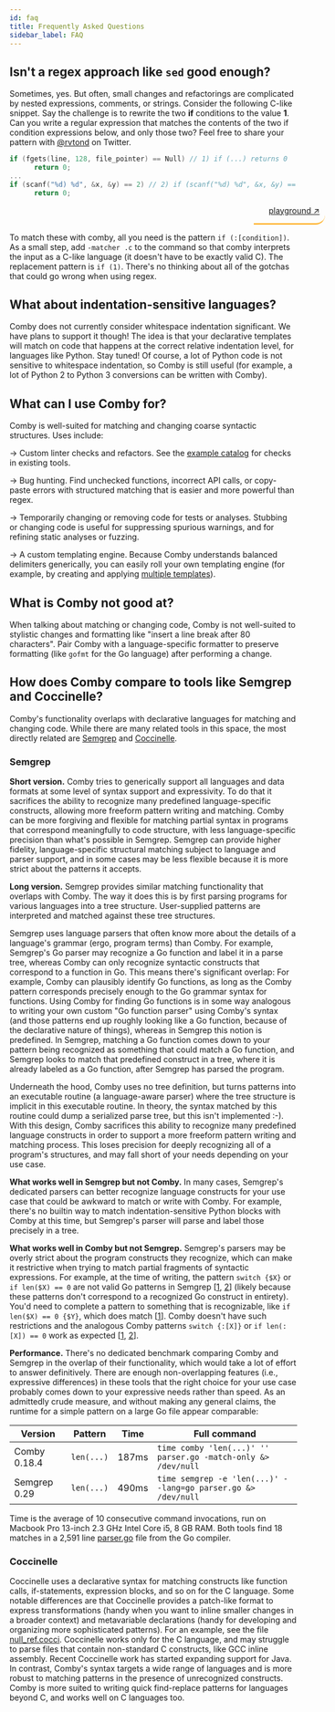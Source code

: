 ```yaml
---
id: faq
title: Frequently Asked Questions
sidebar_label: FAQ
---
```


<style>
blockquote {
    // background-color:#00000000;
    border-left: 2px solid #ffa504;
    border-bottom: 2px solid #ffa504;
    border-left: 0px;
//    border-radius: 20px 0px 0px 20px;
    border-radius: 0px 20px 20px 0px;
    text-align: right;
    padding: 0px 10px 0px 0px;
    align: right;
    width: 115px;
    margin-left: 85%;
}
</style>

## Isn't a regex approach like `sed` good enough?

Sometimes, yes. But often, small changes and refactorings are complicated by
nested expressions, comments, or strings. Consider the following C-like snippet.
Say the challenge is to rewrite the two **if** conditions to the value **1**.
Can you write a regular expression that matches the contents of the two if
condition expressions below, and only those two? Feel free to share your pattern
with [@rvtond](https://twitter.com/rvtond) on Twitter.

```c
if (fgets(line, 128, file_pointer) == Null) // 1) if (...) returns 0
      return 0;
...
if (scanf("%d) %d", &x, &y) == 2) // 2) if (scanf("%d) %d", &x, &y) == 2) returns 0
      return 0;
```
> [playground ↗](https://comby-live.fly.dev/index.html#%7B%22source%22:%22if%20%28fgets%28line,%20128,%20file%5Fpointer%29%20==%20Null%29%20//%201%29%20if%20%28...%29%20returns%200%5Cn%20%20%20%20%20%20return%200;%5Cn...%5Cnif%20%28scanf%28%5C%22%25d%29%20%25d%5C%22,%20&x,%20&y%29%20==%202%29%20//%202%29%20if%20%28scanf%28%5C%22%25d%29%20%25d%5C%22,%20&x,%20&y%29%20==%202%29%20returns%200%5Cn%20%20%20%20%20%20return%200;%20%22,%22match%22:%22if%20%28:%5Bcond%5D%29%22,%22rule%22:%22where%20true%22,%22rewrite%22:%22if%20%281%29%22,%22language%22:%22.c%22,%22substitution%5Fkind%22:%22in%5Fplace%22,%22id%22:0%7D)

To match these with comby, all you need is the pattern `if (:[condition])`. As a
small step, add `-matcher .c` to the command so that comby interprets the input
as a C-like language (it doesn't have to be exactly valid C). The replacement
pattern is `if (1)`. There's no thinking about all of the gotchas that could go
wrong when using regex.

## What about indentation-sensitive languages?

Comby does not currently consider whitespace indentation significant. We have
plans to support it though! The idea is that your declarative templates will
match on code that happens at the correct relative indentation level, for
languages like Python. Stay tuned! Of course, a lot of Python code is not
sensitive to whitespace indentation, so Comby is still useful (for example, a
lot of Python 2 to Python 3 conversions can be written with Comby).

## What can I use Comby for?

Comby is well-suited for matching and changing coarse syntactic structures. Uses
include:

→ Custom linter checks and refactors. See the [example
catalog](https://catalog.comby.dev/) for checks in existing tools.

→ Bug hunting. Find unchecked functions, incorrect API calls, or copy-paste
errors with structured matching that is easier and more powerful than regex.

→ Temporarily changing or removing code for tests or analyses. Stubbing or
changing code is useful for suppressing spurious warnings, and for refining
static analyses or fuzzing.

→ A custom templating engine. Because Comby understands balanced delimiters
generically, you can easily roll your own templating engine (for example, by
creating and applying [multiple templates](cheat-sheet#run-multiple-search-and-replace-templates)).

## What is Comby not good at?

When talking about matching or changing code, Comby is not well-suited to
stylistic changes and formatting like "insert a line break after 80 characters".
Pair Comby with a language-specific formatter to preserve formatting (like `gofmt`
for the Go language) after performing a change.

## How does Comby compare to tools like Semgrep and Coccinelle?

Comby's functionality overlaps with declarative languages for matching and
changing code. While there are many related tools in this space, the most directly related
are [Semgrep](https://github.com/returntocorp/semgrep) and [Coccinelle](https://coccinelle.gitlabpages.inria.fr/website/).

### Semgrep

**Short version.** Comby tries to generically support all languages and data
formats at some level of syntax support and expressivity. To do that it
sacrifices the ability to recognize many predefined language-specific
constructs, allowing more freeform pattern writing and matching. Comby can be
more forgiving and flexible for matching partial syntax in programs that
correspond meaningfully to code structure, with less language-specific precision
than what's possible in Semgrep. Semgrep can provide higher fidelity,
language-specific structural matching subject to language and parser support,
and in some cases may be less flexible because it is more strict about the
patterns it accepts.

**Long version.** Semgrep provides similar matching functionality that overlaps with
Comby. The way it does this is by first parsing programs for various languages
into a tree structure. User-supplied patterns are interpreted and matched
against these tree structures.

Semgrep uses language parsers that often know more about the details of a
language's grammar (ergo, program terms) than Comby. For example, Semgrep's Go
parser may recognize a Go function and label it in a parse tree, whereas Comby
can only recognize syntactic constructs that correspond to a function in Go.
This means there's significant overlap: For example, Comby can plausibly
identify Go functions, as long as the Comby pattern corresponds precisely enough
to the Go grammar syntax for functions. Using Comby for finding Go functions is
in some way analogous to writing your own custom "Go function parser" using
Comby's syntax (and those patterns end up roughly looking like a Go function,
because of the declarative nature of things), whereas in Semgrep this notion is
predefined. In Semgrep, matching a Go function comes down to your pattern being
recognized as something that could match a Go function, and Semgrep looks to
match that predefined construct in a tree, where it is already labeled as a Go
function, after Semgrep has parsed the program.

Underneath the hood, Comby uses no tree definition, but turns patterns into an
executable routine (a language-aware parser) where the tree structure is
implicit in this executable routine. In theory, the syntax matched by this
routine could dump a serialized parse tree, but this isn't implemented :-). With
this design, Comby sacrifices this ability to recognize many predefined language
constructs in order to support a more freeform pattern writing and matching
process. This loses precision for deeply recognizing all of a program's
structures, and may fall short of your needs depending on your use case.

**What works well in Semgrep but not Comby.** In many cases, Semgrep's dedicated
parsers can better recognize language constructs for your use case that could be
awkward to match or write with Comby. For example, there's no builtin way to
match indentation-sensitive Python blocks with Comby at this time, but Semgrep's
parser will parse and label those precisely in a tree.

**What works well in Comby but not Semgrep.** Semgrep's parsers may be overly
strict about the program constructs they recognize, which can make it
restrictive when trying to match partial fragments of syntactic expressions. For
example, at the time of writing, the pattern `switch {$X}` or `if len($X) == 0`
are not valid Go patterns in Semgrep [[1](https://semgrep.dev/s/0gYw),
[2](https://semgrep.dev/s/D8RG)] (likely because these patterns don't correspond
to a recognized Go construct in entirety). You'd need to complete a pattern to
something that is recognizable, like `if len($X) == 0 {$Y}`, which does match
[[1](https://semgrep.dev/s/WeyE)]. Comby doesn't have such restrictions and the
analogous Comby patterns `switch {:[X]}` or `if len(:[X]) == 0` work as expected
[[1](https://comby-live.fly.dev/index.html#%7B%22source%22:%22func%20%28p%20%2Aparser%29%20errorExpected%28pos%20token.Pos,%20msg%20string%29%20%7B%5Cn%20%20%20%20msg%20=%20%5C%22expected%20%5C%22%20%2B%20msg%5Cn%20%20%20%20if%20pos%20==%20p.pos%20%7B%5Cn%20%20%20%20%20%20%20%20//%20the%20error%20happened%20at%20the%20current%20position;%5Cn%20%20%20%20%20%20%20%20//%20make%20the%20error%20message%20more%20specific%5Cn%20%20%20%20%20%20%20%20switch%20%7B%5Cn%20%20%20%20%20%20%20%20case%20p.tok%20==%20token.SEMICOLON%20&&%20p.lit%20==%20%5C%22%5C%5Cn%5C%22:%5Cn%20%20%20%20%20%20%20%20%20%20%20%20msg%20%2B=%20%5C%22,%20found%20newline%5C%22%5Cn%20%20%20%20%20%20%20%20case%20p.tok.IsLiteral%28%29:%5Cn%20%20%20%20%20%20%20%20%20%20%20%20//%20print%20123%20rather%20than%20'INT',%20etc.%5Cn%20%20%20%20%20%20%20%20%20%20%20%20msg%20%2B=%20%5C%22,%20found%20%5C%22%20%2B%20p.lit%5Cn%20%20%20%20%20%20%20%20default:%5Cn%20%20%20%20%20%20%20%20%20%20%20%20msg%20%2B=%20%5C%22,%20found%20'%5C%22%20%2B%20p.tok.String%28%29%20%2B%20%5C%22'%5C%22%5Cn%20%20%20%20%20%20%20%20%7D%5Cn%20%20%20%20%7D%5Cn%20%20%20%20p.error%28pos,%20msg%29%5Cn%7D%22,%22match%22:%22switch%20%7B:%5BX%5D%7D%22,%22rule%22:%22where%20true%22,%22rewrite%22:%22%22,%22language%22:%22.go%22,%22substitution%5Fkind%22:%22in%5Fplace%22,%22id%22:0%7D), [2](https://comby-live.fly.dev/index.html#%7B%22source%22:%22func%20test%28nodes%20%5B%5DNode%29%20%7B%5Cn%20%20%20%20if%20len%28nodes%29%20==%200%20%7B%5Cn%20%20%20%20%20%20%20%20return%20nil%5Cn%20%20%20%20%7D%20else%20if%20len%28nodes%29%20==%201%20%7B%5Cn%20%20%20%20%20%20%20%20return%20nodes%5Cn%20%20%20%20%7D%5Cn%7D%22,%22match%22:%22if%20len%28:%5BX%5D%29%20==%200%22,%22rule%22:%22where%20true%22,%22rewrite%22:%22%22,%22language%22:%22.go%22,%22substitution%5Fkind%22:%22in%5Fplace%22,%22id%22:0%7D)].

**Performance.** There's no dedicated benchmark comparing Comby and Semgrep in
the overlap of their functionality, which would take a lot of effort to answer
definitively. There are enough non-overlapping features (i.e., expressive
differences) in these tools that the right choice for your use case probably
comes down to your expressive needs rather than speed. As an admittedly crude
measure, and without making any general claims, the runtime for a simple
pattern on a large Go file appear comparable:

| Version      | Pattern    | Time  | Full command                                                  |
|--------------|------------|-------|---------------------------------------------------------------|
| Comby 0.18.4 | `len(...)` | 187ms | `time comby 'len(...)' '' parser.go -match-only &> /dev/null` |
| Semgrep 0.29 | `len(...)` | 490ms | `time semgrep -e 'len(...)' --lang=go parser.go &> /dev/null` |

<!-- There's also: -->
<!-- time semgrep -e 'return &ast.$X{...}' --lang=go parser.go -->
<!-- vs -->
<!-- comby 'return &ast.:[X]{...}' '' parser.go -matcher .go -match-only  -stats &> /dev/null -->
<!-- but comby finds 6 more matches than semgrep because semgrep expects a match to conform strictly to -->
<!-- return $X, not return $X, nil or return $X, error. Here are the missing matches: -->
<!-- parser.go:937:return &ast.FuncType{Func: pos, Params: params, Results: results} -->
<!-- parser.go:1727:return &ast.BadStmt{From: x[0].Pos(), To: colon + 1} -->
<!-- parser.go:1734:return &ast.SendStmt{Chan: x[0], Arrow: arrow, Value: y} -->
<!-- parser.go:1744:return &ast.ExprStmt{X: x[0]} -->
<!-- parser.go:2512:return &ast.BadDecl{From: pos, To: p.pos} -->
<!-- parser.go:2581:return &ast.File -->
<!-- Let's not get into that for the sake of the reader. -->

Time is the average of 10 consecutive command
invocations, run on Macbook Pro 13-inch 2.3 GHz Intel Core i5, 8 GB RAM.
Both tools find 18 matches in a 2,591 line [parser.go](https://sourcegraph.com/github.com/golang/go@5a267c840ae16c1cc7352caa14da5f500d03d338/-/blob/src/go/parser/parser.go) file from the Go compiler.

### Coccinelle
Coccinelle uses a declarative syntax for matching constructs like function
calls, if-statements, expression blocks, and so on for the C language. Some
notable differences are that Coccinelle provides a patch-like format to express
transformations (handy when you want to inline smaller changes in a broader
context) and metavariable declarations (handy for developing and organizing more
sophisticated patterns). For an example, see the file
[null_ref.cocci](https://coccinelle.gitlabpages.inria.fr/website/rules/mini_null_ref2.html).
Coccinelle works only for the C language, and may struggle to parse files that
contain non-standard C constructs, like GCC inline assembly. Recent Coccinelle
work has started expanding support for Java. In contrast, Comby's syntax targets
a wide range of languages and is more robust to matching patterns in the
presence of unrecognized constructs. Comby is more suited to writing quick
find-replace patterns for languages beyond C, and works well on C languages too.
